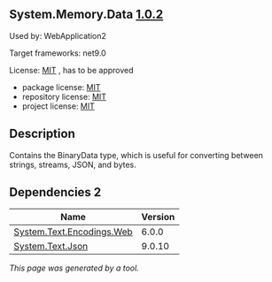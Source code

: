 System.Memory.Data [1.0.2](https://www.nuget.org/packages/System.Memory.Data/1.0.2)
--------------------

Used by: WebApplication2

Target frameworks: net9.0

License: [MIT](../../../../licenses/mit) , has to be approved

- package license: [MIT](https://licenses.nuget.org/MIT) 
- repository license: [MIT](https://github.com/Azure/azure-sdk-for-net) 
- project license: [MIT](https://github.com/Azure/azure-sdk-for-net/blob/System.Memory.Data_1.0.2/sdk/core/System.Memory.Data/README.md) 

Description
-----------
Contains the BinaryData type, which is useful for converting between strings, streams, JSON, and bytes.

Dependencies 2
-----------

|Name|Version|
|----------|:----|
|[System.Text.Encodings.Web](../../../../packages/nuget.org/system.text.encodings.web/6.0.0)|6.0.0|
|[System.Text.Json](../../../../packages/nuget.org/system.text.json/9.0.10)|9.0.10|

*This page was generated by a tool.*